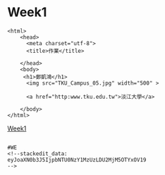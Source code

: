 # Week1
````<doctype html>
<html>
    <head>
      <meta charset="utf-8">
      <title>作業</title>    
           
    </head> 
    <body>
     <h1>鄭凱鴻</h1>
      <img src="TKU_Campus_05.jpg" width="500" >

      <a href="http:www.tku.edu.tw">淡江大學</a>
     
    </body>
</html>
````
[Week1](https://legandcorepower2.github.io/207410571/w1/week01.html)
````

#WE
<!--stackedit_data:
eyJoaXN0b3J5IjpbNTU0NzY1MzUzLDU2MjM5OTYxOV19
-->